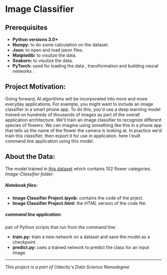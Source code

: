 # Image Classifier 
## Prerequisites
- **Python versions 3.0+**
- **Numpy:** to do some calculation on the dataset.
- **Json:** to open and load jason files. 
- **Matplotlib:** to visulize the data.
- **Seaborn:** to visulize the data.
- **PyTorch:** used for loading the data , transformation and building neural networks . 
## Project Motivation:
Going forward, AI algorithms will be incorporated into more and more everyday applications. For example, you might want to include an image classifier in a smart phone app. To do this, you'd use a deep learning model trained on hundreds of thousands of images as part of the overall application architecture. 
We'll train an image classifier to recognize different species of flowers. We can imagine using something like this in a phone app that tells us the name of the flower the camera is looking at. In practice we'd train this classifier, then export it for use in application. here I built command line application using this model.
 ## About the Data:
 The model trained in [this dataset](http://www.robots.ox.ac.uk/~vgg/data/flowers/102/index.html) which contains 102 flower categories.
 *Image-Classifier folder:*
 ##### Notebook files: 
 - **Image Classifier Project.ipynb:** contains the code of the prject. 
 - **Image Classifier Project.html:**  the HTML version of the code file.
 ##### command line application: 
 pair of Python scripts that run from the command line:
 - **train.py:** train a new network on a dataset and save the model as a checkpoint. 
 - **predict.py:** uses a trained network to predict the class for an input image.
 --------------
 *This project is a part of Udacity's Data Science Nanodegree*
